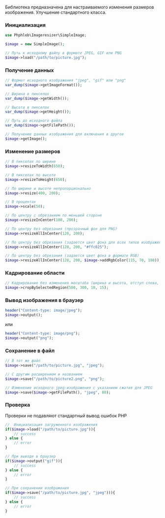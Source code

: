 Библиотека предназначена для настраиваемого изменения размеров изображения. Улучшение стандартного класса.

### Инициализация
```php
use Phphleb\Imageresizer\SimpleImage;

$image = new SimpleImage();

// Путь к исходному файлу в формате JPEG, GIF или PNG
$image->load("/path/to/picture.jpg");
```

### Получение данных
```php
// Формат исходного изображения "jpeg", "gif" или "png"
var_dump($image->getImageFormat());
```
```php
// Ширина в пикселах
var_dump($image->getWidth());
```
```php
// Высота в пикселах
var_dump($image->getHeight());
```
```php
// Путь до исходного файла 
var_dump($image->getFilePath());
```
```php
// Получение данных изображения для включения в другое
$image->getImage();
```

### Изменение размеров
```php
// В пикселах по ширине
$image->resizeToWidth(650);
```
```php
// В пикселах по высоте
$image->resizeToHeight(650);
```
```php
// По ширине и высоте непропорционально
$image->resize(400, 200);
```
```php
// В процентах
$image->scale(50);
```
```php
// По центру с обрезанием по меньшей стороне
$image->resizeInCenter(100, 200);
```
```php
// По центру без обрезания (прозрачный фон для PNG)
$image->resizeAllInCenter(128, 200);
```
```php
// По центру без обрезания (задается цвет фона для всех типов изображений)
$image->resizeAllInCenter(128, 200, "#ffc025");
```
```php
// По центру без обрезания (задается цвет фона в формате RGB)
$image->resizeAllInCenter(128, 200, $image->addRgbColor(115, 70, 188));
```

### Кадрирование области
```php
// Кадрирование без изменения масштаба (ширина и высота, отступ слева, отступ сверху)
$image->cropBySelectedRegion(500, 300, 10, 15);
```

### Вывод изображения в браузер
```php
header("Content-type: image/jpeg");
$image->output();
```
или

```php
header("Content-type: image/png");
$image->output("png");
```

### Сохранение в файл
```php
// В тот же файл
$image->save("/path/to/picture.jpg", "jpeg");
```
```php
// С другим расширением и названием
$image->save("/path/to/picture2.png", "png");
```
```php
// Изменение исходного jpeg-изображения с указанием сжатия для JPEG
$image->save($image->getFilePath(), "jpeg", 80);
```

### Проверка
Проверки не подавляют стандартный вывод ошибок PHP
```php
//  Инициализация загруженного изображения
if($image->load("/path/to/picture.jpg")){
	// success
} else {
	// error 
}
```
```php
// При выводе в браузер
if($image->output("gif")){
	// success
} else {
	// error 
}
```
```php
// При сохранении изображения
if($image->save("/path/to/picture.jpg", "jpeg"))){
	// success
} else {
	// error 
}
```
